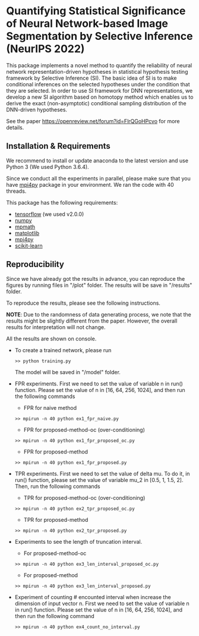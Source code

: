 # Quantifying Statistical Significance of Neural Network-based Image Segmentation by Selective Inference (NeurIPS 2022)

This package implements a novel method to quantify the reliability of neural network representation-driven hypotheses in statistical hypothesis testing framework by Selective Inference (SI). The basic idea of SI is to make conditional inferences on the selected hypotheses under the condition that they are selected. In order to use SI framework for DNN representations, we develop a new SI algorithm based on homotopy method which enables us to derive the exact (non-asymptotic) conditional sampling distribution of the DNN-driven hypotheses.

See the paper <https://openreview.net/forum?id=FlrQGoHPcvo> for more details.


## Installation & Requirements

We recommend to install or update anaconda to the latest version and use Python 3 (We used Python 3.6.4). 

Since we conduct all the experiments in parallel, please make sure that you have [mpi4py](https://mpi4py.readthedocs.io/) package in your environment. We ran the code with 40 threads.    

This package has the following requirements:

- [tensorflow](https://www.tensorflow.org) (we used v2.0.0)
- [numpy](http://numpy.org)
- [mpmath](http://mpmath.org/)
- [matplotlib](https://matplotlib.org/)
- [mpi4py](https://mpi4py.readthedocs.io/)
- [scikit-learn](http://scikit-learn.org)

## Reproducibility

Since we have already got the results in advance, you can reproduce the figures by running files in "/plot" folder. The results will be save in "/results" folder.


To reproduce the results, please see the following instructions.

**NOTE**: Due to the randomness of data generating process, we note that the results might be slightly different from the paper. However, the overall results for interpretation will not change.

All the results are shown on console.

- To create a trained network, please run
    ```
	>> python training.py
	``` 
  The model will be saved in "/model" folder.

- FPR experiments. First we need to set the value of variable n in run() function. Please set the value of n in [16, 64, 256, 1024], and then run the following commands
    - FPR for naive method
    ```
	>> mpirun -n 40 python ex1_fpr_naive.py
	``` 
    - FPR for proposed-method-oc (over-conditioning)
    ```
	>> mpirun -n 40 python ex1_fpr_proposed_oc.py
	``` 
    - FPR for proposed-method
    ```
	>> mpirun -n 40 python ex1_fpr_proposed.py
	``` 
  
- TPR experiments. First we need to set the value of delta mu. To do it, in run() function, please set the value of variable mu_2 in [0.5, 1, 1.5, 2]. Then, run the following commands
    - TPR for proposed-method-oc (over-conditioning)
    ```
	>> mpirun -n 40 python ex2_tpr_proposed_oc.py
	``` 
    - TPR for proposed-method
    ```
	>> mpirun -n 40 python ex2_tpr_proposed.py
	``` 
  
- Experiments to see the length of truncation interval.
    - For proposed-method-oc
    ```
	>> mpirun -n 40 python ex3_len_interval_proposed_oc.py
	``` 
    - For proposed-method
    ```
	>> mpirun -n 40 python ex3_len_interval_proposed.py
	``` 
  
- Experiment of counting # encounted interval when increase the dimension of input vector n. First we need to set the value of variable n in run() function. Please set the value of n in [16, 64, 256, 1024], and then run the following command
    ```
	>> mpirun -n 40 python ex4_count_no_interval.py
	``` 
    
